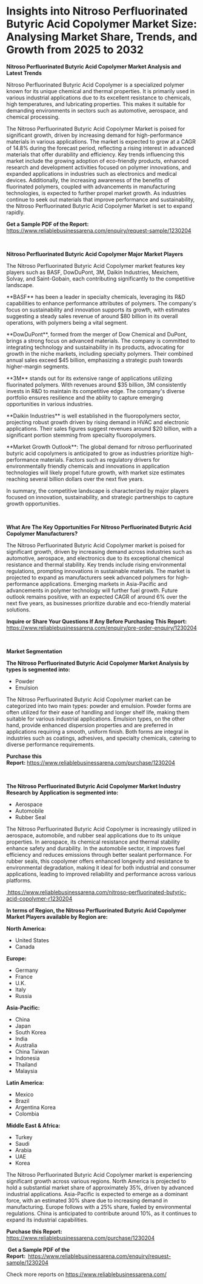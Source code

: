 <p><h1>Insights into Nitroso Perfluorinated Butyric Acid Copolymer Market Size: Analysing Market Share, Trends, and Growth from 2025 to 2032</h1></p><p><strong>Nitroso Perfluorinated Butyric Acid Copolymer Market Analysis and Latest Trends</strong></p>
<p><p>Nitroso Perfluorinated Butyric Acid Copolymer is a specialized polymer known for its unique chemical and thermal properties. It is primarily used in various industrial applications due to its excellent resistance to chemicals, high temperatures, and lubricating properties. This makes it suitable for demanding environments in sectors such as automotive, aerospace, and chemical processing.</p><p>The Nitroso Perfluorinated Butyric Acid Copolymer Market is poised for significant growth, driven by increasing demand for high-performance materials in various applications. The market is expected to grow at a CAGR of 14.8% during the forecast period, reflecting a rising interest in advanced materials that offer durability and efficiency. Key trends influencing this market include the growing adoption of eco-friendly products, enhanced research and development activities focused on polymer innovations, and expanded applications in industries such as electronics and medical devices. Additionally, the increasing awareness of the benefits of fluorinated polymers, coupled with advancements in manufacturing technologies, is expected to further propel market growth. As industries continue to seek out materials that improve performance and sustainability, the Nitroso Perfluorinated Butyric Acid Copolymer Market is set to expand rapidly.</p></p>
<p><strong>Get a Sample PDF of the Report:&nbsp;</strong> <a href="https://www.reliablebusinessarena.com/enquiry/request-sample/1230204?utm_campaign=3181&utm_medium=2&utm_source=Github&utm_content=ia&utm_term=03042025&utm_id=nitroso-perfluorinated-butyric-acid-copolymer">https://www.reliablebusinessarena.com/enquiry/request-sample/1230204</a></p>
<p>&nbsp;</p>
<p><strong>Nitroso Perfluorinated Butyric Acid Copolymer Major Market Players</strong></p>
<p><p>The Nitroso Perfluorinated Butyric Acid Copolymer market features key players such as BASF, DowDuPont, 3M, Daikin Industries, Mexichem, Solvay, and Saint-Gobain, each contributing significantly to the competitive landscape.</p><p>**BASF** has been a leader in specialty chemicals, leveraging its R&D capabilities to enhance performance attributes of polymers. The company's focus on sustainability and innovation supports its growth, with estimates suggesting a steady sales revenue of around $80 billion in its overall operations, with polymers being a vital segment.</p><p>**DowDuPont**, formed from the merger of Dow Chemical and DuPont, brings a strong focus on advanced materials. The company is committed to integrating technology and sustainability in its products, advocating for growth in the niche markets, including specialty polymers. Their combined annual sales exceed $45 billion, emphasizing a strategic push towards higher-margin segments.</p><p>**3M** stands out for its extensive range of applications utilizing fluorinated polymers. With revenues around $35 billion, 3M consistently invests in R&D to maintain its competitive edge. The company's diverse portfolio ensures resilience and the ability to capture emerging opportunities in various industries.</p><p>**Daikin Industries** is well established in the fluoropolymers sector, projecting robust growth driven by rising demand in HVAC and electronic applications. Their sales figures suggest revenues around $20 billion, with a significant portion stemming from specialty fluoropolymers.</p><p>**Market Growth Outlook**: The global demand for nitroso perfluorinated butyric acid copolymers is anticipated to grow as industries prioritize high-performance materials. Factors such as regulatory drivers for environmentally friendly chemicals and innovations in application technologies will likely propel future growth, with market size estimates reaching several billion dollars over the next five years.</p><p>In summary, the competitive landscape is characterized by major players focused on innovation, sustainability, and strategic partnerships to capture growth opportunities.</p></p>
<p>&nbsp;</p>
<p><strong>What Are The Key Opportunities For Nitroso Perfluorinated Butyric Acid Copolymer Manufacturers?</strong></p>
<p><p>The Nitroso Perfluorinated Butyric Acid Copolymer market is poised for significant growth, driven by increasing demand across industries such as automotive, aerospace, and electronics due to its exceptional chemical resistance and thermal stability. Key trends include rising environmental regulations, prompting innovations in sustainable materials. The market is projected to expand as manufacturers seek advanced polymers for high-performance applications. Emerging markets in Asia-Pacific and advancements in polymer technology will further fuel growth. Future outlook remains positive, with an expected CAGR of around 6% over the next five years, as businesses prioritize durable and eco-friendly material solutions.</p></p>
<p><strong>Inquire or Share Your Questions If Any Before Purchasing This Report:</strong> <a href="https://www.reliablebusinessarena.com/enquiry/pre-order-enquiry/1230204?utm_campaign=3181&utm_medium=2&utm_source=Github&utm_content=ia&utm_term=03042025&utm_id=nitroso-perfluorinated-butyric-acid-copolymer">https://www.reliablebusinessarena.com/enquiry/pre-order-enquiry/1230204</a></p>
<p>&nbsp;</p>
<p><strong>Market Segmentation</strong></p>
<p><strong>The Nitroso Perfluorinated Butyric Acid Copolymer Market Analysis by types is segmented into:</strong></p>
<p><ul><li>Powder</li><li>Emulsion</li></ul></p>
<p><p>The Nitroso Perfluorinated Butyric Acid Copolymer market can be categorized into two main types: powder and emulsion. Powder forms are often utilized for their ease of handling and longer shelf life, making them suitable for various industrial applications. Emulsion types, on the other hand, provide enhanced dispersion properties and are preferred in applications requiring a smooth, uniform finish. Both forms are integral in industries such as coatings, adhesives, and specialty chemicals, catering to diverse performance requirements.</p></p>
<p><strong>Purchase this Report:&nbsp;</strong><a href="https://www.reliablebusinessarena.com/purchase/1230204?utm_campaign=3181&utm_medium=2&utm_source=Github&utm_content=ia&utm_term=03042025&utm_id=nitroso-perfluorinated-butyric-acid-copolymer">https://www.reliablebusinessarena.com/purchase/1230204</a></p>
<p>&nbsp;</p>
<p><strong>The Nitroso Perfluorinated Butyric Acid Copolymer Market Industry Research by Application is segmented into:</strong></p>
<p><ul><li>Aerospace</li><li>Automobile</li><li>Rubber Seal</li></ul></p>
<p><p>The Nitroso Perfluorinated Butyric Acid Copolymer is increasingly utilized in aerospace, automobile, and rubber seal applications due to its unique properties. In aerospace, its chemical resistance and thermal stability enhance safety and durability. In the automobile sector, it improves fuel efficiency and reduces emissions through better sealant performance. For rubber seals, this copolymer offers enhanced longevity and resistance to environmental degradation, making it ideal for both industrial and consumer applications, leading to improved reliability and performance across various platforms.</p></p>
<p><a href="https://www.reliablebusinessarena.com/nitroso-perfluorinated-butyric-acid-copolymer-r1230204?utm_campaign=3181&utm_medium=2&utm_source=Github&utm_content=ia&utm_term=03042025&utm_id=nitroso-perfluorinated-butyric-acid-copolymer">&nbsp;https://www.reliablebusinessarena.com/nitroso-perfluorinated-butyric-acid-copolymer-r1230204</a></p>
<p><strong>In terms of Region, the Nitroso Perfluorinated Butyric Acid Copolymer Market Players available by Region are:</strong></p>
<p>
    <p> <strong> North America: </strong>
        <ul>
            <li>United States</li>
            <li>Canada</li>
        </ul>
        </p> 
    <p> <strong> Europe: </strong>
        <ul>
            <li>Germany</li>
            <li>France</li>
            <li>U.K.</li>
            <li>Italy</li>
            <li>Russia</li>
        </ul>
        </p> 
    <p> <strong> Asia-Pacific: </strong>
        <ul>
            <li>China</li>
            <li>Japan</li>
            <li>South Korea</li>
            <li>India</li>
            <li>Australia</li>
            <li>China Taiwan</li>
            <li>Indonesia</li>
            <li>Thailand</li>
            <li>Malaysia</li>
        </ul>
        </p> 
    <p> <strong> Latin America: </strong>
        <ul>
            <li>Mexico</li>
            <li>Brazil</li>
            <li>Argentina Korea</li>
            <li>Colombia</li>
        </ul>
        </p> 
    <p> <strong> Middle East & Africa: </strong>
        <ul>
            <li>Turkey</li>
            <li>Saudi</li>
            <li>Arabia</li>
            <li>UAE</li>
            <li>Korea</li>
        </ul>
    </p>
    </p>
<p><p>The Nitroso Perfluorinated Butyric Acid Copolymer market is experiencing significant growth across various regions. North America is projected to hold a substantial market share of approximately 35%, driven by advanced industrial applications. Asia-Pacific is expected to emerge as a dominant force, with an estimated 30% share due to increasing demand in manufacturing. Europe follows with a 25% share, fueled by environmental regulations. China is anticipated to contribute around 10%, as it continues to expand its industrial capabilities.</p></p>
<p><strong>Purchase this Report: </strong><a href="https://www.reliablebusinessarena.com/purchase/1230204?utm_campaign=3181&utm_medium=2&utm_source=Github&utm_content=ia&utm_term=03042025&utm_id=nitroso-perfluorinated-butyric-acid-copolymer">https://www.reliablebusinessarena.com/purchase/1230204</a></p>
<p>&nbsp;<strong>Get a Sample PDF of the Report:&nbsp;&nbsp;</strong><a href="https://www.reliablebusinessarena.com/enquiry/request-sample/1230204?utm_campaign=3181&utm_medium=2&utm_source=Github&utm_content=ia&utm_term=03042025&utm_id=nitroso-perfluorinated-butyric-acid-copolymer">https://www.reliablebusinessarena.com/enquiry/request-sample/1230204</a></p>
<p><strong></strong></p>
<p>Check more reports on <a href="https://www.reliablebusinessarena.com/?utm_campaign=3181&utm_medium=2&utm_source=Github&utm_content=ia&utm_term=03042025&utm_id=nitroso-perfluorinated-butyric-acid-copolymer">https://www.reliablebusinessarena.com/</a></p>
